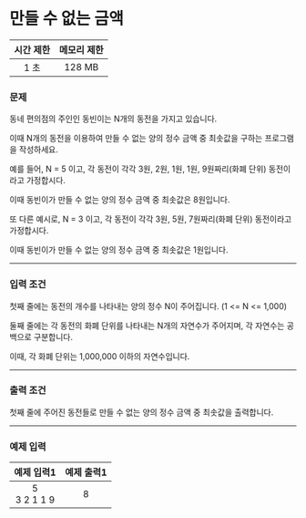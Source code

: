 # 만들 수 없는 금액

<div align = center>

| 시간 제한 | 메모리 제한 |
| :-------: | :---------: |
|   1 초    |   128 MB    |

</div>

### 문제

동네 편의점의 주인인 동빈이는 N개의 동전을 가지고 있습니다.

이때 N개의 동전을 이용하여 만들 수 없는 양의 정수 금액 중 최솟값을 구하는 프로그램을 작성하세요.

예를 들어, N = 5 이고, 각 동전이 각각 3원, 2원, 1원, 1원, 9원짜리(화폐 단위) 동전이라고 가정합시다.

이때 동빈이가 만들 수 없는 양의 정수 금액 중 최솟값은 8원입니다.

또 다른 예시로, N = 3 이고, 각 동전이 각각 3원, 5원, 7원짜리(화폐 단위) 동전이라고 가정합시다.

이때 동빈이가 만들 수 없는 양의 정수 금액 중 최솟값은 1원입니다.

---

### 입력 조건

첫째 줄에는 동전의 개수를 나타내는 양의 정수 N이 주어집니다. (1 <= N <= 1,000)

둘째 줄에는 각 동전의 화폐 단위를 나타내는 N개의 자연수가 주어지며, 각 자연수는 공백으로 구분합니다.

이때, 각 화폐 단위는 1,000,000 이하의 자연수입니다.

---

### 출력 조건

첫째 줄에 주어진 동전들로 만들 수 없는 양의 정수 금액 중 최솟값을 출력합니다.

---

### 예제 입력

|   예제 입력1    | 예제 출력1 |
| :-------------: | :--------: |
| 5<br/>3 2 1 1 9 |     8      |
